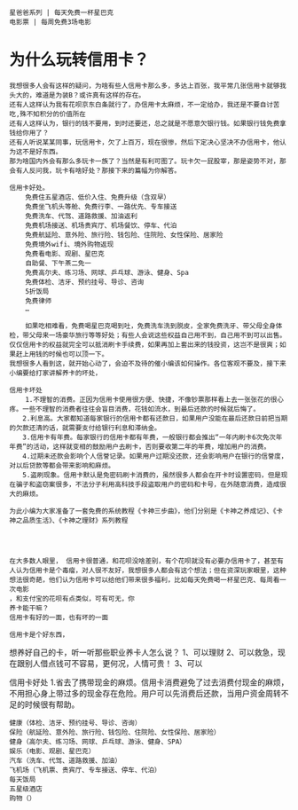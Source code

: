     星爸爸系列 | 每天免费一杯星巴克
    电影票 | 每周免费3场电影
# 为什么玩转信用卡？
    我想很多人会有这样的疑问，为啥有些人信用卡那么多，多达上百张，我平常几张信用卡就够我头大的，难道是为装B？或许真有这样的存在。
    还有人这样认为我有花呗京东白条就行了，办信用卡太麻烦，不一定给办，我还是不要自讨苦吃,殊不知积分的价值所在
    还有人这样认为，银行的钱不要用，到时还要还，总之就是不愿意欠银行钱。如果银行钱免费拿钱给你用了？
    还有人听说某某同事，玩信用卡，欠了上百万，现在很惨，然后下定决心坚决不办信用卡，他认为这不是好东西。
    那为啥国内外会有那么多玩卡一族了？当然是有利可图了。玩卡欠一屁股宰，那是姿势不对，那会有人反问我，玩卡有啥好处？那接下来的篇幅为你解答。

    信用卡好处。
        免费住五星酒店、低价入住、免费升级（含双早）
        免费坐飞机头等舱、免费行李、一路优先、专车接送
        免费洗车、代驾、道路救援、加油返利
        免费机场接送、机场贵宾厅、机场餐饮、停车、代泊
        免费航延险、意外险、旅行险、钱包险、住院险、女性保险、居家险
        免费境外wifi、境外购物返现
        免费看电影、观剧、星巴克
        自助餐、下午茶二免一
        免费高尔夫、练习场、网球、乒乓球、游泳、健身、Spa
        免费体检、洁牙、预约挂号、导诊、咨询
        5折饭局
        免费律师
        …
 
        如果吃相难看，免费喝星巴克喝到吐，免费洗车洗到脱皮，全家免费洗牙、带父母全身体检，带父母来一场豪华旅行等等好处；有些人会说这些权益自己用不到，自己用不到可以出售。仅仅信用卡的权益就完全可以抵消刷卡手续费，如果再加上套出来的钱投资，这岂不是很爽；如果赶上用钱的时候也可以顶一下。
    我想很多人看到这，就开始心动了，会迫不及待的催小编该如何操作。各位客观不要及，接下来小编要给打家讲解养卡的坏处，

    信用卡坏处
        1.不理智的消费。正因为信用卡使用很方便、快捷，不像钞票那样看上去一张张花的很心疼。一些不理智的消费者往往会盲目消费，花钱如流水，到最后还款的时候就后悔了。
    　　2.利息高。大家都知道每家银行的信用卡都有还款日，如果用户没能在最后还款日前把当期的欠款还清的话，就需要支付给银行利息和滞纳金。
    　　3.信用卡有年费。每家银行的信用卡都有年费，一般银行都会推出“一年内刷卡6次免次年年费”的活动，这样就变相的鼓励用户去刷卡，否则要收第二年的年费，增加用户的消费。
    　　4.过期未还款会影响个人信誉记录。如果用户过期没还款，还会影响用户在银行的信誉度，对以后贷款等都会带来影响和麻烦。
    　　5.盗刷现象。信用卡默认是免密码刷卡消费的，虽然很多人都会在开卡时设置密码，但是现在骗子和盗窃案很多，不法分子利用高科技手段盗取用户的密码和卡号，在外随意消费，造成很大的麻烦。

    为此小编为大家准备了一套免费的系统教程《卡神三步曲》，他们分别是《卡神之养成记》、《卡神之品质生活》、《卡神之理财》系列教程




    在大多数人眼里， 信用卡很普通，和花呗没啥差别，有个花呗就没有必要办信用卡了，甚至有人认为信用卡是个毒瘤，对人很不友好，我想很多人都会有这个想法；但在资深玩家眼里，这种想法很奇葩，他们认为信用卡可以给他们带来很多福利，比如每天免费喝一杯星巴克、每周看一次电影
    ，和支付宝的花呗有点类似，可有可无，你
    养卡能干嘛？
    信用卡有好的一面，也有坏的一面

    信用卡是个好东西，



想养好自己的卡，听一听那些职业养卡人怎么说？
1、可以理财
2、可以救急，现在跟别人借点钱可不容易，更何况，人情可贵！
3、可以

信用卡好处
    1.省去了携带现金的麻烦。信用卡消费避免了过去消费付现金的麻烦，不用担心身上带过多的现金存在危险。用户可以先消费后还款，当用户资金周转不足的时候很有帮助。



    健康（体检、洁牙、预约挂号、导诊、咨询）
    保险（航延险、意外险、旅行险、钱包险、住院险、女性保险、居家险）
    健身（高尔夫、练习场、网球、乒乓球、游泳、健身、SPA）
    娱乐（电影、观剧、星巴克）
    汽车（洗车、代驾、道路救援、加油）
    飞机场（飞机票、贵宾厅、专车接送、停车、代泊）
    每天饭局
    五星级酒店
    购物（）
